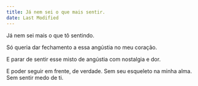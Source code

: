 ```yaml
---
title: Já nem sei o que mais sentir.
date: Last Modified
---
```


Já nem sei mais o que tô sentindo.

Só queria dar fechamento a essa angústia no meu coração.

E parar de sentir esse misto de angústia com nostalgia e dor.

E poder seguir em frente, de verdade. Sem seu esqueleto na minha alma. Sem sentir medo de ti.